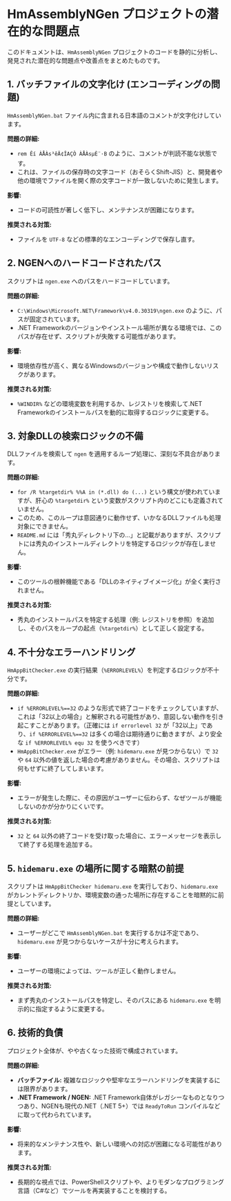 # HmAssemblyNGen プロジェクトの潜在的な問題点

このドキュメントは、`HmAssemblyNGen` プロジェクトのコードを静的に分析し、発見された潜在的な問題点や改善点をまとめたものです。

## 1. バッチファイルの文字化け (エンコーディングの問題)

`HmAssemblyNGen.bat` ファイル内に含まれる日本語のコメントが文字化けしています。

**問題の詳細:**
- `rem Êí ÀÅÀs³êÄ¢ÎAÇÒ ÀÅÀsµÈ¨·B` のように、コメントが判読不能な状態です。
- これは、ファイルの保存時の文字コード（おそらくShift-JIS）と、開発者や他の環境でファイルを開く際の文字コードが一致しないために発生します。

**影響:**
- コードの可読性が著しく低下し、メンテナンスが困難になります。

**推奨される対策:**
- ファイルを `UTF-8` などの標準的なエンコーディングで保存し直す。

## 2. NGENへのハードコードされたパス

スクリプトは `ngen.exe` へのパスをハードコードしています。

**問題の詳細:**
- `C:\Windows\Microsoft.NET\Framework\v4.0.30319\ngen.exe` のように、パスが固定されています。
- .NET Frameworkのバージョンやインストール場所が異なる環境では、このパスが存在せず、スクリプトが失敗する可能性があります。

**影響:**
- 環境依存性が高く、異なるWindowsのバージョンや構成で動作しないリスクがあります。

**推奨される対策:**
- `%WINDIR%` などの環境変数を利用するか、レジストリを検索して.NET Frameworkのインストールパスを動的に取得するロジックに変更する。

## 3. 対象DLLの検索ロジックの不備

DLLファイルを検索して `ngen` を適用するループ処理に、深刻な不具合があります。

**問題の詳細:**
- `for /R %targetdir% %%A in (*.dll) do (...)` という構文が使われていますが、肝心の `%targetdir%` という変数がスクリプト内のどこにも定義されていません。
- このため、このループは意図通りに動作せず、いかなるDLLファイルも処理対象にできません。
- `README.md` には「秀丸ディレクトリ下の...」と記載がありますが、スクリプトには秀丸のインストールディレクトリを特定するロジックが存在しません。

**影響:**
- このツールの根幹機能である「DLLのネイティブイメージ化」が全く実行されません。

**推奨される対策:**
- 秀丸のインストールパスを特定する処理（例: レジストリを参照）を追加し、そのパスをループの起点（`%targetdir%`）として正しく設定する。

## 4. 不十分なエラーハンドリング

`HmAppBitChecker.exe` の実行結果（`%ERRORLEVEL%`）を判定するロジックが不十分です。

**問題の詳細:**
- `if %ERRORLEVEL%==32` のような形式で終了コードをチェックしていますが、これは「32以上の場合」と解釈される可能性があり、意図しない動作を引き起こすことがあります。（正確には `if errorlevel 32` が「32以上」であり、`if %ERRORLEVEL%==32` は多くの場合は期待通りに動きますが、より安全な `if %ERRORLEVEL% equ 32` を使うべきです）
- `HmAppBitChecker.exe` がエラー（例: `hidemaru.exe` が見つからない）で `32` や `64` 以外の値を返した場合の考慮がありません。その場合、スクリプトは何もせずに終了してしまいます。

**影響:**
- エラーが発生した際に、その原因がユーザーに伝わらず、なぜツールが機能しないのかが分かりにくいです。

**推奨される対策:**
- `32` と `64` 以外の終了コードを受け取った場合に、エラーメッセージを表示して終了する処理を追加する。

## 5. `hidemaru.exe` の場所に関する暗黙の前提

スクリプトは `HmAppBitChecker hidemaru.exe` を実行しており、`hidemaru.exe` がカレントディレクトリか、環境変数の通った場所に存在することを暗黙的に前提としています。

**問題の詳細:**
- ユーザーがどこで `HmAssemblyNGen.bat` を実行するかは不定であり、`hidemaru.exe` が見つからないケースが十分に考えられます。

**影響:**
- ユーザーの環境によっては、ツールが正しく動作しません。

**推奨される対策:**
- まず秀丸のインストールパスを特定し、そのパスにある `hidemaru.exe` を明示的に指定するように変更する。

## 6. 技術的負債

プロジェクト全体が、やや古くなった技術で構成されています。

**問題の詳細:**
- **バッチファイル:** 複雑なロジックや堅牢なエラーハンドリングを実装するには限界があります。
- **.NET Framework / NGEN:** .NET Framework自体がレガシーなものとなりつつあり、NGENも現代の.NET（.NET 5+）では `ReadyToRun` コンパイルなどに取って代わられています。

**影響:**
- 将来的なメンテナンス性や、新しい環境への対応が困難になる可能性があります。

**推奨される対策:**
- 長期的な視点では、PowerShellスクリプトや、よりモダンなプログラミング言語（C#など）でツールを再実装することを検討する。
